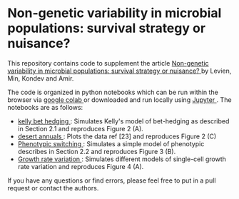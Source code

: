 # Non-genetic variability in microbial populations: survival strategy or nuisance?

This repository contains code to supplement the article <a href = "Non-genetic variability in microbial populations: survival strategy or nuisance?"> Non-genetic variability in microbial populations: survival strategy or nuisance? </a> by Levien, Min, Kondev and Amir. 

The code is organized in python notebooks which can be run within the browser via <a href="https://colab.research.google.com/"> google colab </a> or downloaded and run locally using <a href = "https://jupyter.org/"> Jupyter </a>. The notebooks are as follows: 
* <a href = "https://github.com/elevien/phenotypic_variability_review/blob/main/bet_hedging_kelly.ipynb"> kelly bet hedging </a>: Simulates Kelly's model of bet-hedging as described in Section 2.1 and reproduces Figure 2 (A).
* <a href = "https://github.com/elevien/phenotypic_variability_review/blob/main/desert_annuals.ipynb"> desert annuals </a>: Plots the data ref [23] and reproduces Figure 2 (C)
* <a href = "https://github.com/elevien/phenotypic_variability_review/blob/main/phenotypic_switching.ipynb"> Phenotypic switching </a>: Simulates a simple model of phenotypic describes in Section 2.2 and reproduces Figure 3 (B).
* <a href = "https://github.com/elevien/phenotypic_variability_review/blob/main/growth_rate_variation.ipynb"> Growth rate variation </a>: Simulates different models of single-cell growth rate variation and reproduces Figure 4 (A).


If you have any questions or find errors, please feel free to put in a pull request or contact the authors. 
